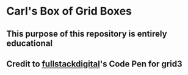 # Carl's Box of Grid Boxes


## This purpose of this repository is entirely educational

## Credit to [fullstackdigital](https://codepen.io/fullstackdigital/pen/MBzKXj)'s Code Pen for grid3